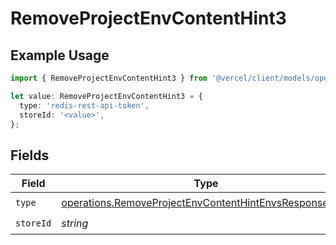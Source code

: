 # RemoveProjectEnvContentHint3

## Example Usage

```typescript
import { RemoveProjectEnvContentHint3 } from '@vercel/client/models/operations';

let value: RemoveProjectEnvContentHint3 = {
  type: 'redis-rest-api-token',
  storeId: '<value>',
};
```

## Fields

| Field     | Type                                                                                                                             | Required           | Description |
| --------- | -------------------------------------------------------------------------------------------------------------------------------- | ------------------ | ----------- |
| `type`    | [operations.RemoveProjectEnvContentHintEnvsResponseType](../../models/operations/removeprojectenvcontenthintenvsresponsetype.md) | :heavy_check_mark: | N/A         |
| `storeId` | _string_                                                                                                                         | :heavy_check_mark: | N/A         |

